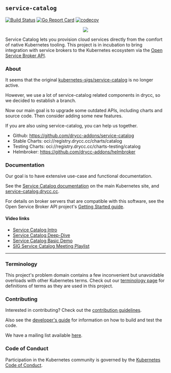 ## `service-catalog`

[![Build Status](https://woodpecker.drycc.cc/api/badges/drycc-addons/service-catalog/status.svg)](https://woodpecker.drycc.cc/drycc-addons/service-catalog)
[![Go Report Card](https://goreportcard.com/badge/github.com/drycc-addons/service-catalog)](https://goreportcard.com/report/github.com/drycc-addons/service-catalog)
[![codecov](https://codecov.io/gh/drycc-addons/service-catalog/branch/main/graph/badge.svg)](https://codecov.io/gh/drycc-addons/service-catalog)

<p align="center">
    <a href="https://service-catalog.drycc.cc">
        <img src="/docsite/images/homepage-logo.png">
    </a>
</p>

Service Catalog lets you provision cloud services directly from the comfort of native Kubernetes tooling.
This project is in incubation to bring integration with service
brokers to the Kubernetes ecosystem via the [Open Service Broker API](https://github.com/openservicebrokerapi/servicebroker).

### About

It seems that the original [kubernetes-sigs/service-catalog](https://github.com/drycc-addons/service-catalog) is no longer active.

However, we use a lot of service-catalog related components in drycc, so we decided to establish a branch.

Now our main goal is to upgrade some outdated APIs, including charts and source code. Then consider adding some new features.

If you are also using service-catalog, you can help us together.

* Github: https://github.com/drycc-addons/service-catalog
* Stable Charts: oci://registry.drycc.cc/charts/catalog
* Testing Charts: oci://registry.drycc.cc/charts-testing/catalog
* Helmbroker: https://github.com/drycc-addons/helmbroker

### Documentation

Our goal is to have extensive use-case and functional documentation.

See the [Service Catalog documentation](https://kubernetes.io/docs/concepts/service-catalog/)
on the main Kubernetes site, and [service-catalog.drycc.cc](https://service-catalog.drycc.cc/docs).

For details on broker servers that are compatible with this software, see the
Open Service Broker API project's [Getting Started guide](https://github.com/openservicebrokerapi/servicebroker/blob/master/gettingStarted.md).

#### Video links

- [Service Catalog Intro](https://www.youtube.com/watch?v=bm59dpmMhAk)
- [Service Catalog Deep-Dive](https://www.youtube.com/watch?v=0zp0y8Mo_BE)
- [Service Catalog Basic Demo](https://goo.gl/IJ6CV3)
- [SIG Service Catalog Meeting Playlist](https://goo.gl/ZmLNX9)

---

### Terminology

This project's problem domain contains a few inconvenient but unavoidable
overloads with other Kubernetes terms. Check out our [terminology page](./terminology.md)
for definitions of terms as they are used in this project.

### Contributing

Interested in contributing? Check out the [contribution guidelines](./CONTRIBUTING.md).

Also see the [developer's guide](./docs/devguide.md) for information on how to
build and test the code.

We have a mailing list available
[here](https://groups.google.com/forum/#!forum/kubernetes-sig-service-catalog).

### Code of Conduct

Participation in the Kubernetes community is governed by the
[Kubernetes Code of Conduct](./code-of-conduct.md).
